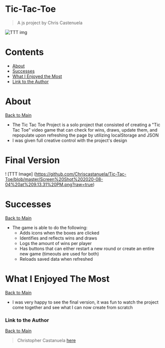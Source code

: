<a name="mainContents"></a>
# Tic-Tac-Toe
> A js project by Chris Castenuela

![TTT img](https://www.thesprucecrafts.com/thmb/z_0nV5ad4RB7vGKR2Fc3NwOtJ7g=/1500x1000/filters:no_upscale():max_bytes(150000):strip_icc()/tic-tac-toe-game-rules-412170_moreadvanced_3232-ac3d49ea18e344fab4a2c95d2ef0a3d3.jpg)

# Contents 

* [About](#about)
* [Successes](#successes)
* [What I Enjoyed the Most](#wwetm)
* [Link to the Author](#ltta)

# About 

<a name="about"></a>

[Back to Main](#mainContents)
<ul>
    <li>The Tic Tac Toe Project is a solo project that consisted of creating a "Tic Tac Toe" video game that can check for wins, draws, update them, and repopulate upon refreshing the page by utilizing localStorage and JSON</li>
    <li>I was given full creative control with the project's design</li>
</ul>

# Final Version
! [TTT Image] (https://github.com/Chriscastanuela/Tic-Tac-Toe/blob/master/Screen%20Shot%202020-08-04%20at%209.13.31%20PM.png?raw=true)
# Successes

<a name="successes"></a>

[Back to Main](#mainContents)
<ul>
    <li>The game is able to do the following:
        <ul>
            <li>Adds icons when the boxes are clicked</li>
            <li>Identifies and reflects wins and draws</li>
            <li>Logs the amount of wins per player</li>
            <li>Has buttons that can either restart a new round or create an entire new game (timeouts are used for both)</li>
            <li>Reloads saved data when refreshed</li>
        </ul>
</ul>

# What I Enjoyed The Most

<a name="wwetm"></a>

[Back to Main](#mainContents)
<ul>
    <li>I was very happy to see the final version, it was fun to watch the project come together and see what I can now create from scratch
</ul>

### Link to the Author

<a name="ltta"></a>

[Back to Main](#mainContents)

> Christopher Castanuela [here](https://github.com/Chriscastanuela?tab=repositories)
